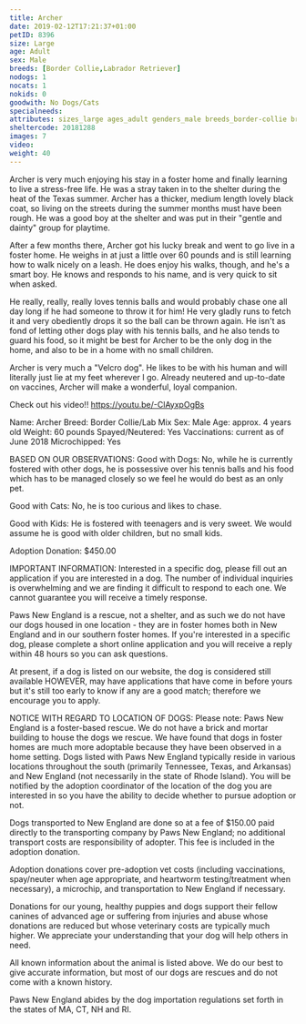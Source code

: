 ```yaml
---
title: Archer
date: 2019-02-12T17:21:37+01:00
petID: 8396
size: Large
age: Adult
sex: Male
breeds: [Border Collie,Labrador Retriever]
nodogs: 1
nocats: 1
nokids: 0
goodwith: No Dogs/Cats
specialneeds: 
attributes: sizes_large ages_adult genders_male breeds_border-collie breeds_labrador-retriever options_no-dogs options_no-cats
sheltercode: 20181288
images: 7
video: 
weight: 40
---
```


Archer is very much enjoying his stay in a foster home and finally learning to live a stress-free life.  He was a stray taken in to the shelter during the heat of the Texas summer.  Archer has a thicker, medium length lovely black coat, so living on the streets during the summer months must have been rough.  He was a good boy at the shelter and was put in their "gentle and dainty" group for playtime.  

After a few months there, Archer got his lucky break and went to go live in a foster home.  He weighs in at just a little over 60 pounds and is still learning how to walk nicely on a leash.  He does enjoy his walks, though, and he's a smart boy.  He knows and responds to his name, and is very quick to sit when asked.  

He really, really, really loves tennis balls and would probably chase one all day long if he had someone to throw it for him!  He very gladly runs to fetch it and very obediently drops it so the ball can be thrown again.  He isn't as fond of letting other dogs play with his tennis balls, and he also tends to guard his food, so it might be best for Archer to be the only dog in the home, and also to be in a home with no small children.  

Archer is very much a "Velcro dog".  He likes to be with his human and will literally just lie at my feet wherever I go.  Already neutered and up-to-date on vaccines, Archer will make a wonderful, loyal companion. 

Check out his video!!  https://youtu.be/-ClAyxpOgBs
 
 
Name: Archer
Breed: Border Collie/Lab Mix
Sex: Male
Age: approx. 4 years old 
Weight:  60 pounds 
Spayed/Neutered: Yes
Vaccinations: current as of June 2018
Microchipped: Yes
 

BASED ON OUR OBSERVATIONS:
Good with Dogs: No, while he is currently fostered with other dogs, he is possessive over his tennis balls and his food which has to be managed closely so we feel he would do best as an only pet.

Good with Cats: No, he is too curious and likes to chase.
 
Good with Kids: He is fostered with teenagers and is very sweet. We would assume he is good with older children, but no small kids.


Adoption Donation: $450.00



IMPORTANT INFORMATION:
Interested in a specific dog, please fill out an application if you are interested in a dog. The number of individual inquiries is overwhelming and we are finding it difficult to respond to each one. We cannot guarantee you will receive a timely response.
 
Paws New England is a rescue, not a shelter, and as such we do not have our dogs housed in one location - they are in foster homes both in New England and in our southern foster homes.   If you're interested in a specific dog, please complete a short online application and you will receive a reply within 48 hours so you can ask questions.
 
At present, if a dog is listed on our website, the dog is considered still available HOWEVER, may have applications that have come in before yours but it's still too early to know if any are a good match; therefore we encourage you to apply.
 

NOTICE WITH REGARD TO LOCATION OF DOGS:  Please note: Paws New England is a foster-based rescue. We do not have a brick and mortar building to house the dogs we rescue. We have found that dogs in foster homes are much more adoptable because they have been observed in a home setting. Dogs listed with Paws New England typically reside in various locations throughout the south (primarily Tennessee, Texas, and Arkansas) and New England (not necessarily in the state of Rhode Island). You will be notified by the adoption coordinator of the location of the dog you are interested in so you have the ability to decide whether to pursue adoption or not.

Dogs transported to New England are done so at a fee of $150.00 paid directly to the transporting company by Paws New England; no additional transport costs are responsibility of adopter. This fee is included in the adoption donation.

Adoption donations cover pre-adoption vet costs (including vaccinations, spay/neuter when age appropriate, and heartworm testing/treatment when necessary), a microchip, and transportation to New England if necessary.

Donations for our young, healthy puppies and dogs support their fellow canines of advanced age or suffering from injuries and abuse whose donations are reduced but whose veterinary costs are typically much higher. We appreciate your understanding that your dog will help others in need.

All known information about the animal is listed above. We do our best to give accurate information, but most of our dogs are rescues and do not come with a known history.

Paws New England abides by the dog importation regulations set forth in the states of MA, CT, NH and RI.